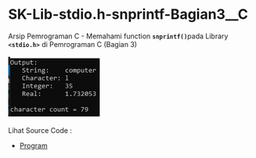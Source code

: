 # SK-Lib-stdio.h-snprintf-Bagian3__C
Arsip Pemrograman C - Memahami function <code><b>snprintf()</b></code>pada Library <code><b>&lt;stdio.h></b></code> di Pemrograman C (Bagian 3)<br><br>
<img src="https://github.com/RizkyKhapidsyah/SK-Lib-stdio.h-snprintf-Bagian3__C/blob/master/SK-Lib-stdio.h-snprintf-Bagian3__C/result/001.PNG"><br><br>
Lihat Source Code : <br>
- <a href="https://github.com/RizkyKhapidsyah/SK-Lib-stdio.h-snprintf-Bagian3__C/blob/master/SK-Lib-stdio.h-snprintf-Bagian3__C/Source.c">Program</a>
